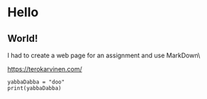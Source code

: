 # Hello
## World!

I had to create a web page for an assignment and use MarkDown\

https://terokarvinen.com/


    yabbaDabba = "doo"
    print(yabbaDabba)

